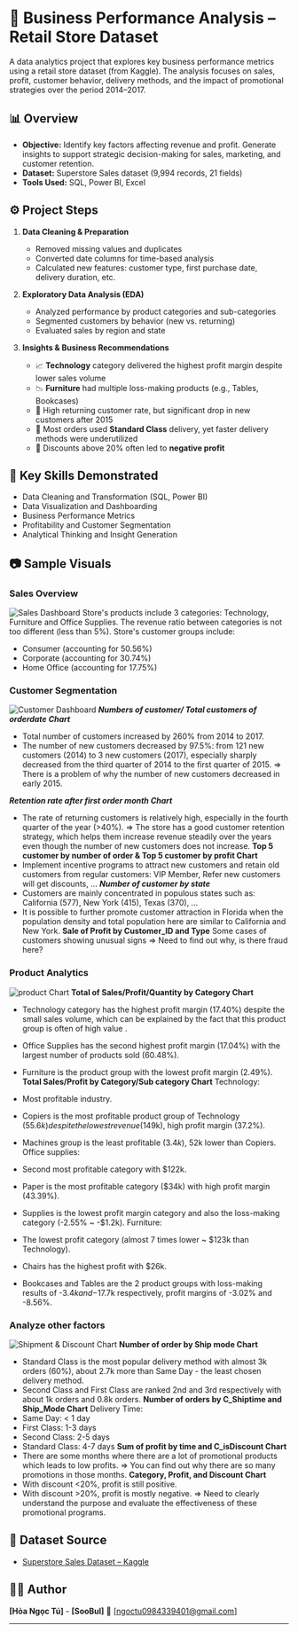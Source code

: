 # 🛒 Business Performance Analysis – Retail Store Dataset

A data analytics project that explores key business performance metrics using a retail store dataset (from Kaggle). The analysis focuses on sales, profit, customer behavior, delivery methods, and the impact of promotional strategies over the period 2014–2017.

## 📊 Overview

- **Objective:** Identify key factors affecting revenue and profit. Generate insights to support strategic decision-making for sales, marketing, and customer retention.
- **Dataset:** Superstore Sales dataset (9,994 records, 21 fields)
- **Tools Used:** SQL, Power BI, Excel

## ⚙️ Project Steps

1. **Data Cleaning & Preparation**
   - Removed missing values and duplicates
   - Converted date columns for time-based analysis
   - Calculated new features: customer type, first purchase date, delivery duration, etc.

2. **Exploratory Data Analysis (EDA)**
   - Analyzed performance by product categories and sub-categories
   - Segmented customers by behavior (new vs. returning)
   - Evaluated sales by region and state

3. **Insights & Business Recommendations**
   - 📈 **Technology** category delivered the highest profit margin despite lower sales volume
   - 📉 **Furniture** had multiple loss-making products (e.g., Tables, Bookcases)
   - 🔁 High returning customer rate, but significant drop in new customers after 2015
   - 🚚 Most orders used **Standard Class** delivery, yet faster delivery methods were underutilized
   - 💸 Discounts above 20% often led to **negative profit**

## 📌 Key Skills Demonstrated

- Data Cleaning and Transformation (SQL, Power BI)
- Data Visualization and Dashboarding
- Business Performance Metrics
- Profitability and Customer Segmentation
- Analytical Thinking and Insight Generation

## 📷 Sample Visuals
### Sales Overview
![Sales Dashboard](sales_overview.PNG)
Store's products include 3 categories: Technology, Furniture and Office Supplies.
The revenue ratio between categories is not too different (less than 5%).
Store's customer groups include:
- Consumer (accounting for 50.56%)
- Corporate (accounting for 30.74%)
- Home Office (accounting for 17.75%)
### Customer Segmentation
![Customer Dashboard](customer_analytics.PNG)
***Numbers of customer/ Total customers of orderdate Chart***
- Total number of customers increased by 260% from 2014 to 2017.
- The number of new customers decreased by 97.5%: from 121 new customers (2014) to 3 new customers (2017), especially sharply decreased from the third quarter of 2014 to the first quarter of 2015.
=> There is a problem of why the number of new customers decreased in early 2015.

***Retention rate after first order month Chart***
- The rate of returning customers is relatively high, especially in the fourth quarter of the year (>40%).
=> The store has a good customer retention strategy, which helps them increase revenue steadily over the years even though the number of new customers does not increase.
**Top 5 customer by number of order & Top 5 customer by profit Chart**
- Implement incentive programs to attract new customers and retain old customers from regular customers: VIP Member, Refer new customers will get discounts, ...
***Number of customer by state***
- Customers are mainly concentrated in populous states such as: California (577), New York (415), Texas (370), ...
- It is possible to further promote customer attraction in Florida when the population density and total population here are similar to California and New York.
**Sale of Profit by Customer_ID and Type**
Some cases of customers showing unusual signs
=> Need to find out why, is there fraud here?
  
### Product Analytics
![product Chart](product_analytics.PNG)
**Total of Sales/Profit/Quantity by Category Chart**
- Technology category has the highest profit margin (17.40%) despite the small sales volume, which can be explained by the fact that this product group is often of high value
.
- Office Supplies has the second highest profit margin (17.04%) with the largest number of products sold (60.48%).

- Furniture is the product group with the lowest profit margin (2.49%).
**Total Sales/Profit by Category/Sub category Chart**
  Technology:
- Most profitable industry.
- Copiers is the most profitable product group of Technology ($55.6k) despite the lowest revenue ($149k), high profit margin (37.2%).
- Machines group is the least profitable ($3.4k), ~$52k lower than Copiers.
Office supplies:
- Second most profitable category with $122k.
- Paper is the most profitable category ($34k) with high profit margin (43.39%).
- Supplies is the lowest profit margin category and also the loss-making category (-2.55% ~ -$1.2k).
Furniture:
- The lowest profit category (almost 7 times lower ~ $123k than Technology).
- Chairs has the highest profit with $26k.
- Bookcases and Tables are the 2 product groups with loss-making results of -$3.4k and -$17.7k respectively, profit margins of -3.02% and -8.56%.
### Analyze other factors
![Shipment & Discount Chart](shipment&discount.PNG)
**Number of order by Ship mode Chart**
- Standard Class is the most popular delivery method with almost 3k orders (60%), about 2.7k more than Same Day - the least chosen delivery method.
- Second Class and First Class are ranked 2nd and 3rd respectively with about 1k orders and 0.8k orders.
**Number of orders by C_Shiptime and Ship_Mode Chart**
Delivery Time:
- Same Day: < 1 day
- First Class: 1-3 days
- Second Class: 2-5 days
- Standard Class: 4-7 days
**Sum of profit by time and C_isDiscount Chart**
- There are some months where there are a lot of promotional products which leads to low profits.
=> You can find out why there are so many promotions in those months.
**Category, Profit, and Discount Chart**
- With discount <20%, profit is still positive.
- With discount >20%, profit is mostly negative.
=> Need to clearly understand the purpose and evaluate the effectiveness of these promotional programs.

## 📁 Dataset Source

- [Superstore Sales Dataset – Kaggle](https://www.kaggle.com/datasets)

## 👨‍💻 Author

**[Hỏa Ngọc Tú]** - **[SooBul]**
📧 [ngoctu0984339401@gmail.com]

---

